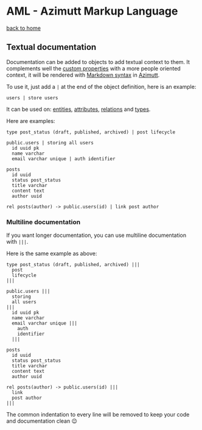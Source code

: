 # AML - Azimutt Markup Language

[back to home](./README.md)


## Textual documentation

Documentation can be added to objects to add textual context to them.
It complements well the [custom properties](./properties.md) with a more people oriented context, it will be rendered with [Markdown syntax](https://wikipedia.org/wiki/Markdown) in [Azimutt](https://azimutt.app).

To use it, just add a `|` at the end of the object definition, here is an example:

```aml
users | store users
```

It can be used on: [entities](./entity.md), [attributes](./entity.md#attribute), [relations](./relation.md) and [types](./type.md).

Here are examples:

```aml
type post_status (draft, published, archived) | post lifecycle

public.users | storing all users
  id uuid pk
  name varchar
  email varchar unique | auth identifier

posts
  id uuid
  status post_status
  title varchar
  content text
  author uuid

rel posts(author) -> public.users(id) | link post author
```


### Multiline documentation

If you want longer documentation, you can use multiline documentation with `|||`.

Here is the same example as above:

```aml
type post_status (draft, published, archived) |||
  post
  lifecycle
|||

public.users |||
  storing
  all users
|||
  id uuid pk
  name varchar
  email varchar unique |||
    auth
    identifier
  |||

posts
  id uuid
  status post_status
  title varchar
  content text
  author uuid

rel posts(author) -> public.users(id) |||
  link
  post author
|||
```

The common indentation to every line will be removed to keep your code and documentation clean 😉
